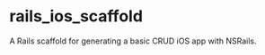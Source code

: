 rails_ios_scaffold
==================

A Rails scaffold for generating a basic CRUD iOS app with NSRails.